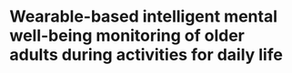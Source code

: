 # Wearable-based intelligent mental well-being monitoring of older adults during activities for daily life


